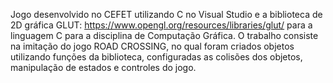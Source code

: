 Jogo desenvolvido no CEFET utilizando C no Visual Studio e a biblioteca de 2D gráfica GLUT: https://www.opengl.org/resources/libraries/glut/ para a linguagem C para a disciplina de Computação Gráfica. O trabalho consiste na imitação do jogo ROAD CROSSING, no qual foram criados objetos utilizando funções da biblioteca, configuradas as colisões dos objetos, manipulação de estados e controles do jogo.
